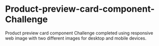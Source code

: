 # Product-preview-card-component-Challenge
Product preview card component Challenge completed using responsive web image with two different images for desktop and mobile devices. 
